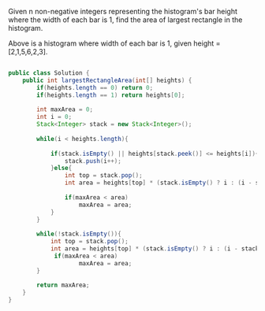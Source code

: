 Given n non-negative integers representing the histogram's bar height where the width of each bar is 1, find the area of largest rectangle in the histogram.


Above is a histogram where width of each bar is 1, given height = [2,1,5,6,2,3].

```java

public class Solution {
    public int largestRectangleArea(int[] heights) {
        if(heights.length == 0) return 0;
        if(heights.length == 1) return heights[0];
        
        int maxArea = 0;
        int i = 0;
        Stack<Integer> stack = new Stack<Integer>();
        
        while(i < heights.length){
            
            if(stack.isEmpty() || heights[stack.peek()] <= heights[i]){
                stack.push(i++);
            }else{
                int top = stack.pop();
                int area = heights[top] * (stack.isEmpty() ? i : (i - stack.peek() - 1));
                
                if(maxArea < area)
                    maxArea = area;
            }
        }
        
        while(!stack.isEmpty()){
            int top = stack.pop();
            int area = heights[top] * (stack.isEmpty() ? i : (i - stack.peek() - 1));
             if(maxArea < area)
                    maxArea = area;
        }
        
        return maxArea;
    }
}
```
